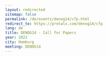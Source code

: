```yaml
---
layout: redirected
sitemap: false
permalink: /de/events/denog14/cfp.html
redirect_to: https://pretalx.com/denog14/cfp
lang: de
title: DENOG14 - Call for Papers
year: 2022
city: Hamburg
meeting: DENOG14
---
```


